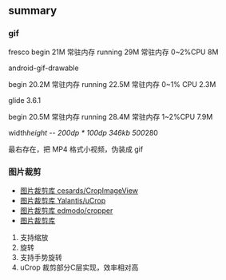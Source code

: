## summary

### gif
fresco
begin 21M 常驻内存  running 29M 常驻内存 0~2%CPU   8M

android-gif-drawable

begin 20.2M 常驻内存  running 22.5M 常驻内存 0~1% CPU  2.3M

glide 3.6.1

begin 20.5M 常驻内存 running 28.4M 常驻内存 1~2%CPU    7.9M 

width*height  --  200dp * 100dp
346kb 500*280

最右存在，把 MP4 格式小视频，伪装成 gif

### 图片裁剪
* [图片裁剪库 cesards/CropImageView](https://github.com/cesards/CropImageView)
* [图片裁剪库 Yalantis/uCrop](https://github.com/Yalantis/uCrop)
* [图片裁剪库 edmodo/cropper](https://github.com/edmodo/cropper)
* [图片裁剪库 ](https://github.com/jdamcd/android-crop)

1. 支持缩放
2. 旋转
3. 支持手势旋转
4. uCrop 裁剪部分C层实现，效率相对高